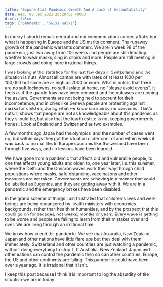 ```yaml
---
title: 'Exponential Pandemic Growth And A Lack of Accountability'
date: Wed, 08 Dec 2021 20:20:02 +0000
draft: false
tags: ['pandemic', 'Swiss walks']
---
```


In theory I should remain neutral and not comment about current affairs but what is happening in Europe and the US merits comment. The runaway growth of the pandemic warrants comment. We are in week 98 of the pandemic, just two away from 100 weeks and people are still debating whether to wear masks, sing in choirs and more. People are still meeting in large crowds and doing more irrational things.

I was looking at the statistics for the last few days in Switzerland and the situation is nuts. Almost all canton are with rates of at least 1000 per 100,000 but some are as high as 2000 or more. What is nuts is that there are no soft lockdowns, no self-isolate at home, no "please avoid events". It feels as if the guarde fous have been removed and the nutcases are running the asylum. Governments are not being held to account for their incompetence, and in cities like Geneva people are protesting against masks for children, during what we know is an airborne pandemic. That's nuts. It shows that people are not as knowledgeable about this pandemic as they should be, but also that the fourth estate is not keeping governments honest. Look at England and Switzerland as two examples.

A few months ago Japan had the olympics, and the number of cases went up, but within days they got the situation under control and within weeks it was back to normal life. In Europe countries like Switzerland have been through five ways, and no lessons have been learned.

We have gone from a pandemic that affects old and vulnerable people, to one that affects young adults and older, to, one year later, i.e. this summer, where the Delta and the Omicron waves work their way through child populations where masks, safe distancing, vaccinations and other measures are not taken. Governments are behaving in a manner that could be labelled as Eugenics, and they are getting away with it. We are in a pandemic and the emergency brakes have been disabled.

In the grand scheme of things I am frustrated that children's lives and well-beings are being endangered by health ministers with economics backgrounds, rather than health or humanities, and by the prospect that this could go on for decades, not weeks, months or years. Every wave is getting to be worse and people are failing to learn from their mistakes over and over. We are living through an irrational time.

We know how to end the pandemic. We see that Australia, New Zealand, Japan and other nations have little flare ups but they deal with them immediately. Switzerland and other countries are just watching a pandemic, without doing everything to stop it. If Australia, New Zealand, Japan and other nations can control the pandemic then so can other countries. Europe, the US and other continents are failing. This pandemic could have been over a year ago. It is irrational that it isn't.

I keep this post because I think it is important to log the absurdity of the situation we are in today.